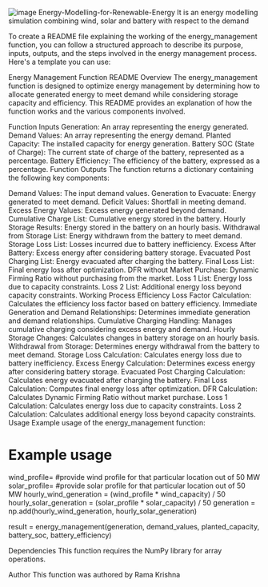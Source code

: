 ![image](https://github.com/D-Ramakrishna/Energy-Modelling-for-Renewable-Energy/assets/160122925/cfa4132c-a2ba-44e9-a490-c959ed887f4e)
Energy-Modelling-for-Renewable-Energy
It is an energy modelling simulation combining wind, solar and battery with respect to the demand

To create a README file explaining the working of the energy_management function, you can follow a structured approach to describe its purpose, inputs, outputs, and the steps involved in the energy management process. Here's a template you can use:

Energy Management Function README
Overview
The energy_management function is designed to optimize energy management by determining how to allocate generated energy to meet demand while considering storage capacity and efficiency. This README provides an explanation of how the function works and the various components involved.

Function Inputs
Generation: An array representing the energy generated.
Demand Values: An array representing the energy demand.
Planted Capacity: The installed capacity for energy generation.
Battery SOC (State of Charge): The current state of charge of the battery, represented as a percentage.
Battery Efficiency: The efficiency of the battery, expressed as a percentage.
Function Outputs
The function returns a dictionary containing the following key components:

Demand Values: The input demand values.
Generation to Evacuate: Energy generated to meet demand.
Deficit Values: Shortfall in meeting demand.
Excess Energy Values: Excess energy generated beyond demand.
Cumulative Charge List: Cumulative energy stored in the battery.
Hourly Storage Results: Energy stored in the battery on an hourly basis.
Withdrawal from Storage List: Energy withdrawn from the battery to meet demand.
Storage Loss List: Losses incurred due to battery inefficiency.
Excess After Battery: Excess energy after considering battery storage.
Evacuated Post Charging List: Energy evacuated after charging the battery.
Final Loss List: Final energy loss after optimization.
DFR without Market Purchase: Dynamic Firming Ratio without purchasing from the market.
Loss 1 List: Energy loss due to capacity constraints.
Loss 2 List: Additional energy loss beyond capacity constraints.
Working Process
Efficiency Loss Factor Calculation: Calculates the efficiency loss factor based on battery efficiency.
Immediate Generation and Demand Relationships: Determines immediate generation and demand relationships.
Cumulative Charging Handling: Manages cumulative charging considering excess energy and demand.
Hourly Storage Changes: Calculates changes in battery storage on an hourly basis.
Withdrawal from Storage: Determines energy withdrawal from the battery to meet demand.
Storage Loss Calculation: Calculates energy loss due to battery inefficiency.
Excess Energy Calculation: Determines excess energy after considering battery storage.
Evacuated Post Charging Calculation: Calculates energy evacuated after charging the battery.
Final Loss Calculation: Computes final energy loss after optimization.
DFR Calculation: Calculates Dynamic Firming Ratio without market purchase.
Loss 1 Calculation: Calculates energy loss due to capacity constraints.
Loss 2 Calculation: Calculates additional energy loss beyond capacity constraints.
Usage
Example usage of the energy_management function:

# Example usage
wind_profile= #provide wind profile for that particular location out of 50 MW
solar_profile= #provide solar profile for that particular location out of 50 MW
hourly_wind_generation = (wind_profile * wind_capacity) / 50
hourly_solar_generation = (solar_profile * solar_capacity) / 50
generation = np.add(hourly_wind_generation, hourly_solar_generation)

result = energy_management(generation, demand_values, planted_capacity, battery_soc, battery_efficiency)

Dependencies
This function requires the NumPy library for array operations.

Author
This function was authored by Rama Krishna

